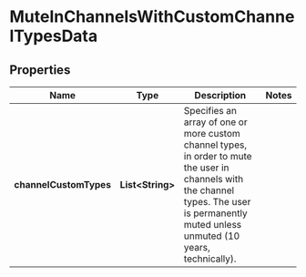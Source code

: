 

# MuteInChannelsWithCustomChannelTypesData


## Properties

Name | Type | Description | Notes
------------ | ------------- | ------------- | -------------
**channelCustomTypes** | **List&lt;String&gt;** | Specifies an array of one or more custom channel types, in order to mute the user in channels with the channel types. The user is permanently muted unless unmuted (10 years, technically). | 



